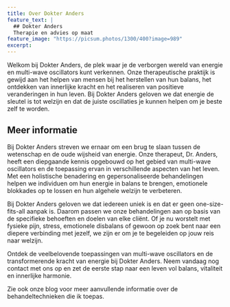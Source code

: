 ```yaml
---
title: Over Dokter Anders
feature_text: |
  ## Dokter Anders
  Therapie en advies op maat
feature_image: "https://picsum.photos/1300/400?image=989"
excerpt: 
---
```


Welkom bij Dokter Anders, de plek waar je de verborgen wereld van energie en multi-wave oscillators kunt verkennen. Onze therapeutische praktijk is gewijd aan het helpen van mensen bij het herstellen van hun balans, het ontdekken van innerlijke kracht en het realiseren van positieve veranderingen in hun leven. Bij Dokter Anders geloven we dat energie de sleutel is tot welzijn en dat de juiste oscillaties je kunnen helpen om je beste zelf te worden.

## Meer informatie

Bij Dokter Anders streven we ernaar om een brug te slaan tussen de wetenschap en de oude wijsheid van energie. Onze therapeut, Dr. Anders, heeft een diepgaande kennis opgebouwd op het gebied van multi-wave oscillators en de toepassing ervan in verschillende aspecten van het leven. Met een holistische benadering en gepersonaliseerde behandelingen helpen we individuen om hun energie in balans te brengen, emotionele blokkades op te lossen en hun algehele welzijn te verbeteren.

Bij Dokter Anders geloven we dat iedereen uniek is en dat er geen one-size-fits-all aanpak is. Daarom passen we onze behandelingen aan op basis van de specifieke behoeften en doelen van elke cliënt. Of je nu worstelt met fysieke pijn, stress, emotionele disbalans of gewoon op zoek bent naar een diepere verbinding met jezelf, we zijn er om je te begeleiden op jouw reis naar welzijn.

Ontdek de veelbelovende toepassingen van multi-wave oscillators en de transformerende kracht van energie bij Dokter Anders. Neem vandaag nog contact met ons op en zet de eerste stap naar een leven vol balans, vitaliteit en innerlijke harmonie.

Zie ook onze blog voor meer aanvullende informatie over de behandeltechnieken die ik toepas.
